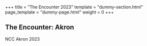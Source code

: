 +++
title = "The Encounter 2023"
template = "dummy-section.html"
page_template = "dummy-page.html"
weight = 0
+++
## The Encounter: Akron
NCC Akron 2023
